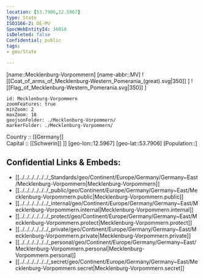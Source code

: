 ```yaml
---
location: [53.7906,12.5967] 
type: State
ISO3166-2: DE-MV
SpocWebEntityId: 36018
isDeleted: false
Confidential: public
tags:
- geo/State

---
```

[name::Mecklenburg-Vorpommern] 
[name-abbr::MV] 
![[Coat_of_arms_of_Mecklenburg-Western_Pomerania_(great).svg|350]] ] 
![[Flag_of_Mecklenburg-Western_Pomerania.svg|350]] ] 

```leaflet
id: Mecklenburg-Vorpommern
zoomFeatures: true 
minZoom: 2 
maxZoom: 18
geojsonFolder: ./Mecklenburg-Vorpommern/
markerFolder: ./Mecklenburg-Vorpommern/
```

Country :: [[Germany]]  
Capital :: [[Schwerin]] ]] 
[geo-lon::12.5967] 
[geo-lat::53.7906] 
[Population::] 



## Confidential Links & Embeds: 
- [[../../../../../../_Standards/geo/Continent/Europe/Germany/Germany~East/Mecklenburg-Vorpommern|Mecklenburg-Vorpommern]] 
- [[../../../../../../_public/geo/Continent/Europe/Germany/Germany~East/Mecklenburg-Vorpommern.public|Mecklenburg-Vorpommern.public]] 
- [[../../../../../../_internal/geo/Continent/Europe/Germany/Germany~East/Mecklenburg-Vorpommern.internal|Mecklenburg-Vorpommern.internal]] 
- [[../../../../../../_protect/geo/Continent/Europe/Germany/Germany~East/Mecklenburg-Vorpommern.protect|Mecklenburg-Vorpommern.protect]] 
- [[../../../../../../_private/geo/Continent/Europe/Germany/Germany~East/Mecklenburg-Vorpommern.private|Mecklenburg-Vorpommern.private]] 
- [[../../../../../../_personal/geo/Continent/Europe/Germany/Germany~East/Mecklenburg-Vorpommern.personal|Mecklenburg-Vorpommern.personal]] 
- [[../../../../../../_secret/geo/Continent/Europe/Germany/Germany~East/Mecklenburg-Vorpommern.secret|Mecklenburg-Vorpommern.secret]] 
